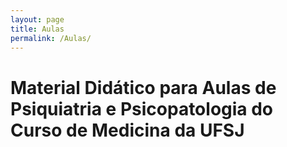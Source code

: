 ```yaml
---
layout: page
title: Aulas
permalink: /Aulas/
---
```


# Material Didático para Aulas de Psiquiatria e Psicopatologia do Curso de Medicina da UFSJ



